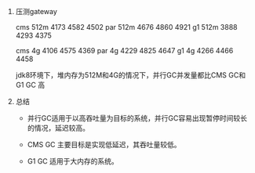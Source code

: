 1. 压测gateway

   cms 	512m    4173   4582   4502
   par  	512m    4676   4860   4921
   g1   	512m     3888   4293   4375 

   cms 	4g          4106   4575   4369
   par  	4g          4229   4825   4647
   g1   	 4g          4266   4466   4458

   jdk8环境下，堆内存为512M和4G的情况下，并行GC并发量都比CMS GC和G1 GC 高

2. 总结

   - 并行GC适用于以高吞吐量为目标的系统，并行GC容易出现暂停时间较长的情况，延迟较高。

   - CMS GC 主要目标是实现低延迟，其吞吐量较低。

   - G1 GC 适用于大内存的系统。



